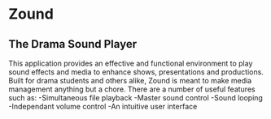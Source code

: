 # Zound

## The Drama Sound Player

This application provides an effective and functional environment to play sound effects and media to enhance shows, presentations and productions. Built for drama students and others alike, Zound is meant to make media management anything but a chore. There are a number of useful features such as:
-Simultaneous file playback
-Master sound control
-Sound looping
-Independant volume control
-An intuitive user interface
